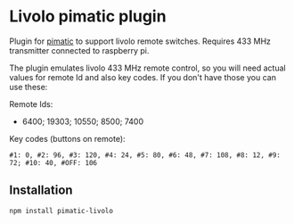 # Livolo pimatic plugin

Plugin for [pimatic](https://pimatic.org/) to support livolo remote switches. Requires 433 MHz transmitter connected to raspberry pi.

The plugin emulates livolo 433 MHz remote control, so you will need actual values for remote Id and also key codes. If you don't have those you can use these:

Remote Ids:
* 6400; 19303; 10550; 8500; 7400

Key codes (buttons on remote):
```
#1: 0, #2: 96, #3: 120, #4: 24, #5: 80, #6: 48, #7: 108, #8: 12, #9: 72; #10: 40, #OFF: 106
```

## Installation
```
npm install pimatic-livolo
```